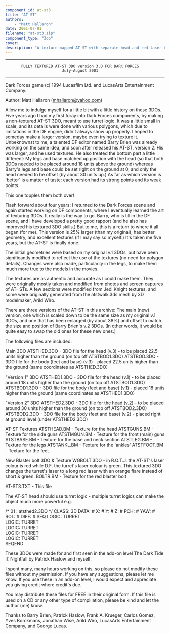 ```yaml
---
component_id: at-st3
title: "AT-ST"
authors: 
    - "Matt Hallaron"
date: 2001-07-01
filename: "at-st3.zip"
component_type: "3do"
cover: 
description: "A texture-mapped AT-ST with separate head and red laser bolt for use with turret logic."
---
```


************************************************************************
           FULLY TEXTURED AT-ST 3DO version 3.0 FOR DARK FORCES
                             July-August 2001
************************************************************************

Dark Forces game (c) 1994 Lucasfilm Ltd. and LucasArts Entertainment Company.

Author:  Matt Hallaron (mhallaron@yahoo.com)

Allow me to indulge myself for a little bit with a little history on these 
3DOs.  Five years ago I had my first foray into Dark Forces components, by 
making a non-textured AT-ST 3DO, meant to use turret logic.  It was a little 
small in scale, and its details were done with various polygons, which due to 
limitations in the DF engine, didn't always show up properly.  I hoped to 
someday make a larger version, maybe even trying to texture it.  Unbeknownst 
to me, a talented DF editor named Barry Brien was already working on the same 
idea, and soon after released his AT-ST, version 2.  His was larger, and he 
used textures.  He also treated the bottom part a little different: My legs 
and base matched up position with the head (so that both 3DOs needed to be 
placed around 18 units above the ground) whereas Barry's legs and base could 
be set right on the ground at 0, and only the head needed to be offset (by 
about 30 units up.)  As far as which version is 'better' is a matter of 
taste; each version had its strong points and its weak points.

This one topples them both over!

Flash forward about four years: I returned to the Dark Forces scene and again 
started working on DF components, where I eventually learned the art of 
texturing 3DOs.  It really is the way to go.  Barry, who is till in the DF 
scene, and I have developed a pretty good rapport (and he also has improved 
his textured 3DO skills.)  But to me, this is a return to where it all began 
(for me).  This version is 25% larger (than my original), has better geometry, 
and excellent textures (if I may say so myself.)  It's taken me five years, 
but the AT-ST is finally done.


The initial geometries were based on my original v.1 3DOs, but have been 
significantly modified to reflect the use of the textures (no need for 
polygon details).  Changes were also made, particularily in the legs, to make 
them much more true to the models in the movies.

The textures are as authentic and accurate as I could make them.  They were 
originally mostly taken and modified from photos and screen captures of AT-
STs. A few sections were modified from Jedi Knight textures, and some were 
originally generated from the atstwalk.3ds mesh by 3D modelmaker, Arild Wiro.


There are three versions of the AT-ST in this archive: The main (new) version,
one which is scaled down to be the same size as my original v.1 3DOs, and one 
that has been enlarged (by about 38%) and offset to match the size and 
position of Barry Brien's v.2 3DOs. (In other words, it would be quite easy 
to swap the old ones for these new ones.)

The following files are included:

Main 3DO
 ATSTHED.3DO - 3DO file for the head (v.3) - to be placed 22.5 units higher 
   than the ground (on top off ATSTBOD1.3DO)
 ATSTBOD.3DO - 3DO file for the body (feet and base) (v.3) - placed 22.5 
   units higher than the ground (same coordinates as ATSTHED.3DO)

"Version 1" 3DO
 ATSTHED1.3DO - 3DO file for the head (v.1) - to be placed around 18 units 
   higher than the ground (on top off ATSTBOD1.3DO)
 ATSTBOD1.3DO - 3DO file for the body (feet and base) (v.1) - placed 18 units 
   higher than the ground (same coordinates as ATSTHED1.3DO)

"Version 2" 3DO
 ATSTHED2.3DO - 3DO file for the head (v.2) - to be placed around 30 units 
   higher than the ground (on top off ATSTBOD2.3DO)
 ATSTBOD2.3DO - 3DO file for the body (feet and base) (v.2) - placed right at 
   ground level (under ATSTHED2.3DO)

AT-ST Textures
 ATSTHEAD.BM - Texture for the head
 ATSTGUNS.BM - Texture for the side guns
 ATSTMGUN.BM - Texture for the front (main) guns
 ATSTBASE.BM - Texture for the base and neck section
 ATSTLEG.BM - Texture for the legs
 ATSTANKL.BM - Texture for the 'ankles'
 ATSTFOOT.BM - Texture for the feet

New Blaster bolt 3DO & Texture
 WGBOLT.3DO - in R.O.T.J. the AT-ST's laser colour is red while D.F. the 
   turret's laser colour is green.  This textured 3DO changes the turret's
   laser to a long red laser with an orange flare instead of short & green.
 BOLTR.BM - Texture for the red blaster bolt

 AT-ST3.TXT - This file

The AT-ST head should use turret logic - multiple turret logics can make the 
object much more powerful e.g.

/*  01 : atsthed2.3DO  */
CLASS: 3D           DATA:  # X: # Y:   # Z: # PCH:   # YAW: # ROL:   # DIFF: #
 SEQ
  LOGIC:     TURRET  
  LOGIC:     TURRET   
  LOGIC:     TURRET  
  LOGIC:     TURRET       
  LOGIC:     TURRET        
 SEQEND

These 3DOs were made for and first seen in the add-on level The Dark Tide II: 
Nightfall by Patrick Haslow and myself.

I spent many, many hours working on this, so please do not modify these files 
without my permission.  If you have any suggestions, please let me know.  If 
you use these in an add-on level, I would expect and appreciate you giving 
credit where credit's due.

You may distribute these files for FREE in their original form.  If this file 
is used on a CD or any other type of complilation, please be kind and let the 
author (me) know.

Thanks to Barry Brien, Patrick Haslow, Frank A. Krueger, Carlos Gomez, Yves 
Borckmans, Jonathan Wise, Arild Wiro, LucasArts Entertainment Company, and 
George Lucas.